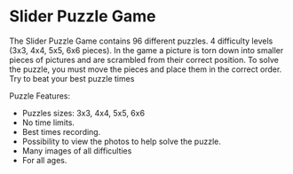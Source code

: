 # Slider Puzzle Game

The Slider Puzzle Game contains 96 different puzzles. 4 difficulty levels (3x3, 4x4, 5x5, 6x6 pieces).
In the game a picture is torn down into smaller pieces of pictures and are scrambled from their correct position.
To solve the puzzle, you must move the pieces and place them in the correct order.
Try to beat your best puzzle times

Puzzle Features:
- Puzzles sizes: 3x3, 4x4, 5x5, 6x6
- No time limits.
- Best times recording.
- Possibility to view the photos to help solve the puzzle.
- Many images of all difficulties
- For all ages.
